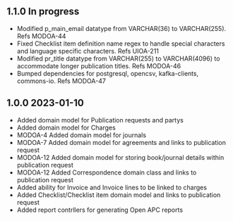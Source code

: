 ## 1.1.0 In progress
 * Modified p_main_email datatype from VARCHAR(36) to VARCHAR(255). Refs MODOA-44
 * Fixed Checklist item definition name regex to handle special characters and language specific characters. Refs UIOA-211
 * Modified pr_title datatype from VARCHAR(255) to VARCHAR(4096) to accommodate longer publication titles. Refs MODOA-46
 * Bumped dependencies for postgresql, opencsv, kafka-clients, commons-io. Refs MODOA-47

## 1.0.0 2023-01-10
 * Added domain model for Publication requests and partys
 * Added domain model for Charges
 * MODOA-4 Added domain model for journals
 * MODOA-7 Added domain model for agreements and links to publication request
 * MODOA-12 Added domain model for storing book/journal details within publication request 
 * MODOA-12 Added Correspondence domain class and links to publication request
 * Added ability for Invoice and Invoice lines to be linked to charges
 * Added Checklist/Checklist item domain model and links to publication request
 * Added report contrllers for generating Open APC reports
 